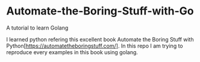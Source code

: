 # Automate-the-Boring-Stuff-with-Go
A tutorial to learn Golang

I learned python refering this excellent book Automate the Boring Stuff with Python[https://automatetheboringstuff.com/]. In this repo I am trying to reproduce every examples in this book using golang.
